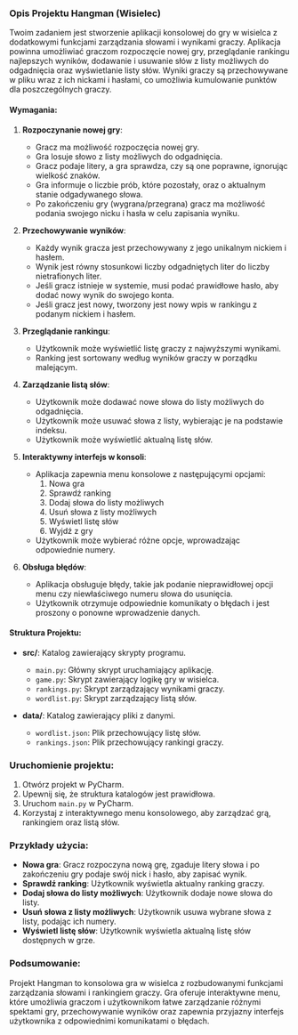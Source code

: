 ### Opis Projektu Hangman (Wisielec)

Twoim zadaniem jest stworzenie aplikacji konsolowej do gry w wisielca z dodatkowymi funkcjami zarządzania słowami i wynikami graczy. Aplikacja powinna umożliwiać graczom rozpoczęcie nowej gry, przeglądanie rankingu najlepszych wyników, dodawanie i usuwanie słów z listy możliwych do odgadnięcia oraz wyświetlanie listy słów. Wyniki graczy są przechowywane w pliku wraz z ich nickami i hasłami, co umożliwia kumulowanie punktów dla poszczególnych graczy.

#### Wymagania:

1. **Rozpoczynanie nowej gry**:
   - Gracz ma możliwość rozpoczęcia nowej gry.
   - Gra losuje słowo z listy możliwych do odgadnięcia.
   - Gracz podaje litery, a gra sprawdza, czy są one poprawne, ignorując wielkość znaków.
   - Gra informuje o liczbie prób, które pozostały, oraz o aktualnym stanie odgadywanego słowa.
   - Po zakończeniu gry (wygrana/przegrana) gracz ma możliwość podania swojego nicku i hasła w celu zapisania wyniku.

2. **Przechowywanie wyników**:
   - Każdy wynik gracza jest przechowywany z jego unikalnym nickiem i hasłem.
   - Wynik jest równy stosunkowi liczby odgadniętych liter do liczby nietrafionych liter.
   - Jeśli gracz istnieje w systemie, musi podać prawidłowe hasło, aby dodać nowy wynik do swojego konta.
   - Jeśli gracz jest nowy, tworzony jest nowy wpis w rankingu z podanym nickiem i hasłem.

3. **Przeglądanie rankingu**:
   - Użytkownik może wyświetlić listę graczy z najwyższymi wynikami.
   - Ranking jest sortowany według wyników graczy w porządku malejącym.

4. **Zarządzanie listą słów**:
   - Użytkownik może dodawać nowe słowa do listy możliwych do odgadnięcia.
   - Użytkownik może usuwać słowa z listy, wybierając je na podstawie indeksu.
   - Użytkownik może wyświetlić aktualną listę słów.

5. **Interaktywny interfejs w konsoli**:
   - Aplikacja zapewnia menu konsolowe z następującymi opcjami:
     1. Nowa gra
     2. Sprawdź ranking
     3. Dodaj słowa do listy możliwych
     4. Usuń słowa z listy możliwych
     5. Wyświetl listę słów
     6. Wyjdź z gry
   - Użytkownik może wybierać różne opcje, wprowadzając odpowiednie numery.

6. **Obsługa błędów**:
   - Aplikacja obsługuje błędy, takie jak podanie nieprawidłowej opcji menu czy niewłaściwego numeru słowa do usunięcia.
   - Użytkownik otrzymuje odpowiednie komunikaty o błędach i jest proszony o ponowne wprowadzenie danych.

#### Struktura Projektu:

- **src/**: Katalog zawierający skrypty programu.
  - `main.py`: Główny skrypt uruchamiający aplikację.
  - `game.py`: Skrypt zawierający logikę gry w wisielca.
  - `rankings.py`: Skrypt zarządzający wynikami graczy.
  - `wordlist.py`: Skrypt zarządzający listą słów.

- **data/**: Katalog zawierający pliki z danymi.
  - `wordlist.json`: Plik przechowujący listę słów.
  - `rankings.json`: Plik przechowujący rankingi graczy.

### Uruchomienie projektu:

1. Otwórz projekt w PyCharm.
2. Upewnij się, że struktura katalogów jest prawidłowa.
3. Uruchom `main.py` w PyCharm.
4. Korzystaj z interaktywnego menu konsolowego, aby zarządzać grą, rankingiem oraz listą słów.

### Przykłady użycia:

- **Nowa gra**: Gracz rozpoczyna nową grę, zgaduje litery słowa i po zakończeniu gry podaje swój nick i hasło, aby zapisać wynik.
- **Sprawdź ranking**: Użytkownik wyświetla aktualny ranking graczy.
- **Dodaj słowa do listy możliwych**: Użytkownik dodaje nowe słowa do listy.
- **Usuń słowa z listy możliwych**: Użytkownik usuwa wybrane słowa z listy, podając ich numery.
- **Wyświetl listę słów**: Użytkownik wyświetla aktualną listę słów dostępnych w grze.

### Podsumowanie:

Projekt Hangman to konsolowa gra w wisielca z rozbudowanymi funkcjami zarządzania słowami i rankingiem graczy. Gra oferuje interaktywne menu, które umożliwia graczom i użytkownikom łatwe zarządzanie różnymi 
 spektami gry, przechowywanie wyników oraz zapewnia przyjazny interfejs użytkownika z odpowiednimi komunikatami o błędach.
